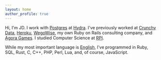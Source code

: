 ```yaml
---
layout: home
author_profile: true
---
```



Hi, I'm JD. I work with [Postgres](https://www.postgresql.org/) at [Hydra](https://hydra.so). I've previously worked at
[Crunchy Data](https://www.crunchydata.com), [Heroku](https://www.heroku.com), [WegoWise](https://www.wegowise.com),
my own Ruby on Rails consulting company, and [Agora Games](https://en.wikipedia.org/wiki/WB_Games_New_York). I studied
Computer Science at [RPI](https://www.rpi.edu/).

While my most important language is [English](https://en.wikipedia.org/wiki/Engineering_management), I've programmed in
Ruby, SQL, Rust, C, C++, PHP, Perl, Lua, and, of course, JavaScript.

<!--
Welcome to the desert of the real.

I didn't say it would be easy,
I just said it would be the truth.
-->
